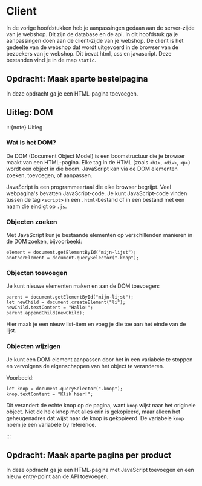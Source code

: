 # Client
In de vorige hoofdstukken heb je aanpassingen gedaan aan de server-zijde van je webshop. Dit zijn de database en de api. In dit hoofdstuk ga je aanpassingen doen aan de client-zijde van je webshop. De client is het gedeelte van de webshop dat wordt uitgevoerd in de browser van de bezoekers van je webshop. Dit bevat html, css en javascript. Deze bestanden vind je in de map `static`.

## Opdracht: Maak aparte bestelpagina
In deze opdracht ga je een HTML-pagina toevoegen.

## Uitleg: DOM

:::{note} Uitleg

### Wat is het DOM?

De DOM (Document Object Model) is een boomstructuur die je browser maakt van een HTML-pagina.
Elke tag in de HTML (zoals `<h1>`, `<div>`, `<p>`) wordt een object in die boom. 
JavaScript kan via de DOM elementen zoeken, toevoegen, of aanpassen.

JavaScript is een programmeertaal die elke browser begrijpt. Veel webpagina's bevatten JavaScript-code. Je kunt JavaScript-code vinden tussen de tag `<script>` in een `.html`-bestand of in een bestand met een naam die eindigt op `.js`.

### Objecten zoeken

Met JavaScript kun je bestaande elementen op verschillenden manieren in de DOM zoeken, bijvoorbeeld:

```{code} javascript
element = document.getElementById("mijn-lijst");
anotherElement = document.querySelector(".knop");
```

### Objecten toevoegen

Je kunt nieuwe elementen maken en aan de DOM toevoegen:

```{code} javascript
parent = document.getElementById("mijn-lijst");
let newChild = document.createElement("li");
newChild.textContent = "Hallo!";
parent.appendChild(newChild);
```

Hier maak je een nieuw list-item en voeg je die toe aan het einde van de lijst.

### Objecten wijzigen

Je kunt een DOM-element aanpassen door het in een variabele te stoppen en vervolgens de eigenschappen van het object te veranderen.

Voorbeeld:

```{code} javascript
let knop = document.querySelector(".knop");
knop.textContent = "Klik hier!";
```

Dit verandert de echte knop op de pagina, want `knop` wijst naar het originele object. Niet de hele knop met alles erin is gekopieerd, maar alleen het geheugenadres dat wijst naar de knop is gekopieerd. De variabele `knop` noem je een variabele by reference.

:::

## Opdracht: Maak aparte pagina per product
In deze opdracht ga je een HTML-pagina met JavaScript toevoegen en een nieuw entry-point aan de API toevoegen.
